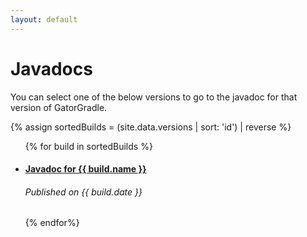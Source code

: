 ```yaml
---
layout: default
---
```


# Javadocs
You can select one of the below versions to go to the javadoc for that version of GatorGradle.

{% assign sortedBuilds = (site.data.versions | sort: 'id') | reverse %}
<ul>
{% for build in sortedBuilds %}
    <li>
        <h4><a href="/gatorgradle/docs/{{ build.name }}">
            Javadoc for {{ build.name }}
        </a></h4>
        <h6>Published on {{ build.date }}</h6>
    </li>
{% endfor%}
</ul>
